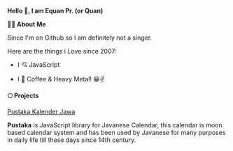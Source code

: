 
**Hello 👋, I am Equan Pr. (or Quan)**

**👨‍💻 About Me**

Since I'm on Github so I am definitely not a singer.

Here are the things i Love since 2007:

- I 💘 JavaScript

- I 💖 Coffee & Heavy Metal! 😁✌️

**🌕 Projects**

[Pustaka Kalender Jawa](https://github.com/kalenderjawa)

**Pustaka** is JavaScript library for Javanese Calendar, this calendar is moon based calendar system and has been used by Javanese for many purposes in daily life till these days since 14th century.
 


